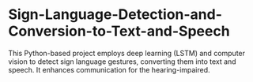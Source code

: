 # Sign-Language-Detection-and-Conversion-to-Text-and-Speech
This Python-based project employs deep learning (LSTM) and computer vision to detect sign language gestures, converting them into text and speech. It enhances communication for the hearing-impaired.

